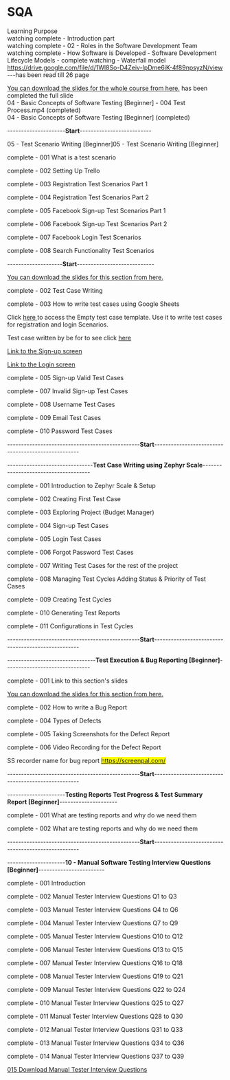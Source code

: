 # SQA
Learning Purpose <br>
watching complete - Introduction part <br>
watching complete - 02 - Roles in the Software Development Team <br>
watching complete - How Software is Developed - Software Development Lifecycle Models - complete watching - Waterfall model <br>
https://drive.google.com/file/d/1Wl8So-D4Zeiv-IpDme6iK-4f89npsyzN/view <br>
---has been read till 26 page <br>

<a href="https://drive.google.com/file/d/1wI6gKheu-X7pE-L4C-H3jlS4NPeiJ1c9/view"> You can download the slides for the whole course from here.</a>
has been completed the full slide <br>
04 - Basic Concepts of Software Testing [Beginner] - 004 Test Process.mp4 (completed) <br>
04 - Basic Concepts of Software Testing [Beginner] (completed) <br>

<p>---------------------<b>Start</b>--------------------------</p>
<p>05 - Test Scenario Writing [Beginner]05 - Test Scenario Writing [Beginner]</p>
<p>complete - 001 What is a test scenario</p>
<p>complete - 002 Setting Up Trello</p>
<p>complete - 003 Registration Test Scenarios  Part 1</p>
<p>complete - 004 Registration Test Scenarios  Part 2</p>
<p>complete - 005 Facebook Sign-up Test Scenarios  Part 1</p>
<p>complete - 006 Facebook Sign-up Test Scenarios  Part 2</p>
<p>complete - 007 Facebook Login Test Scenarios</p>
<p>complete - 008 Search Functionality Test Scenarios</p>

<p>--------------------<b>Start</b>----------------------------</p>
<p><a href = "https://drive.google.com/file/d/1unZFkLBQnkF0y0zeqXHxWjjjKKcpclwK/view" >You can download the slides for this section from here.</a></p>
<p>complete - 002 Test Case Writing</p>
<p>complete - 003 How to write test cases using Google Sheets</p>

<p>Click <a href = "https://docs.google.com/spreadsheets/d/1qmSL0UPu3DhXAwoF1VLUZqG4nqU2Jct3K_7GxJPgxnE/edit"> here </a> to access the Empty test case template. Use it to write test cases for registration and login Scenarios. </p>

<p> Test case written by be for to see click <a href="https://docs.google.com/spreadsheets/d/1Zuh7CAwBU8uzzb3fQrSqccwsyTCKaH4lx1tZp6O2Drc/edit#gid=0" >here</a></p>

<p> <a href="https://ibb.co/VHMJ4Bm">Link to the Sign-up screen  </a> </p>
<p> <a href="https://ibb.co/fNjwsFp">Link to the Login screen  </a> </p>

<p>complete - 005 Sign-up Valid Test Cases</p>
<p>complete - 007 Invalid Sign-up Test Cases</p>
<p>complete - 008 Username Test Cases</p>
<p>complete - 009 Email Test Cases</p>
<p>complete - 010 Password Test Cases</p>

<p>------------------------------------------------<b>Start</b>---------------------------------------------------</p>
<p>-------------------------------<b>Test Case Writing using Zephyr Scale</b>-------------------------------------</p>

<p>complete - 001 Introduction to Zephyr Scale & Setup</p>
<p>complete - 002 Creating First Test Case</p>
<p>complete - 003 Exploring Project (Budget Manager)</p>
<p>complete - 004 Sign-up Test Cases</p>
<p>complete - 005 Login Test Cases</p>
<p>complete - 006 Forgot Password Test Cases</p>
<p>complete - 007 Writing Test Cases for the rest of the project</p>
<p>complete - 008 Managing Test Cycles Adding Status & Priority of Test Cases</p>
<p>complete - 009 Creating Test Cycles</p>
<p>complete - 010 Generating Test Reports</p>
<p>complete - 011 Configurations in Test Cycles</p>

<p>------------------------------------------------<b>Start</b>---------------------------------------------------</p>
<p>--------------------------------<b>Test Execution & Bug Reporting [Beginner]</b>-------------------------------</p>
<p>complete - 001 Link to this section's slides</p>
<p><a href="https://drive.google.com/file/d/1sLrtoQscr9A7P4h-xW1d8duGsWucy6JQ/view">You can download the slides for this section from here.</a></p>
<p>complete - 002 How to write a Bug Report</p>
<p>complete - 004 Types of Defects</p>
<p>complete - 005 Taking Screenshots for the Defect Report</p>
<p>complete - 006 Video Recording for the Defect Report</p>
<p>SS recorder name for bug report <mark><a href="https://screencast-o-matic.com">https://screenpal.com/</a></mark></p>

<p>------------------------------------------------<b>Start</b>---------------------------------------------------</p>
<p>---------------------<b>Testing Reports Test Progress & Test Summary Report [Beginner]</b>---------------------</p>
<p>complete - 001 What are testing reports and why do we need them</p>
<p>complete - 002 What are testing reports and why do we need them</p>

<p>------------------------------------------------<b>Start</b>---------------------------------------------------</p>
<p>---------------------<b>10 - Manual Software Testing Interview Questions [Beginner]</b>------------------------</p>
<p>complete - 001 Introduction</p>
<p>complete - 002 Manual Tester Interview Questions  Q1 to Q3</p>
<p>complete - 003 Manual Tester Interview Questions  Q4 to Q6</p>
<p>complete - 004 Manual Tester Interview Questions  Q7 to Q9</p>
<p>complete - 005 Manual Tester Interview Questions  Q10 to Q12</p>
<p>complete - 006 Manual Tester Interview Questions  Q13 to Q15</p>
<p>complete - 007 Manual Tester Interview Questions  Q16 to Q18</p>
<p>complete - 008 Manual Tester Interview Questions  Q19 to Q21</p>
<p>complete - 009 Manual Tester Interview Questions  Q22 to Q24</p>
<p>complete - 010 Manual Tester Interview Questions  Q25 to Q27</p>
<p>complete - 011 Manual Tester Interview Questions  Q28 to Q30</p>
<p>complete - 012 Manual Tester Interview Questions  Q31 to Q33</p>
<p>complete - 013 Manual Tester Interview Questions  Q34 to Q36</p>
<p>complete - 014 Manual Tester Interview Questions  Q37 to Q39</p>
<a href = "https://drive.google.com/file/d/1p2xNDIfGvsvU_7pT1hcpp1hIwtRPaae6/view"> 015 Download Manual Tester Interview Questions</a>
